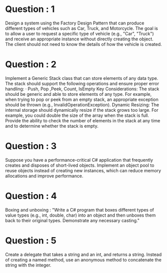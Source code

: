 Question : 1 
========================
Design a system using the Factory Design Pattern that can produce different types of vehicles such as Car, Truck, and Motorcycle. 
The goal is to allow a user to request a specific type of vehicle (e.g., "Car", "Truck") 
and receive an appropriate instance without directly creating the object. The client should not need to know the details of how the vehicle is created.


Question : 2 
========================

Implement a Generic Stack class that can store elements of any data type. The stack should support the following operations and ensure proper error handling:
·       Push, Pop ,Peek, Count, IsEmpty
Key Considerations:
The stack should be generic and able to store elements of any type.
For example, when trying to pop or peek from an empty stack, an appropriate exception should be thrown (e.g., InvalidOperationException).
Dynamic Resizing: The internal storage should dynamically resize if the stack grows too large. For example, you could double the size of the array when the stack is full.
Provide the ability to check the number of elements in the stack at any time and to determine whether the stack is empty.


Question : 3 
========================
Suppose you have a performance-critical C# application that frequently creates and disposes of short-lived objects. 
Implement an object pool to reuse objects instead of creating new instances, which can reduce memory allocations and improve performance.


Question : 4 
========================
Boxing and unboxing :
"Write a C# program that boxes different types of value types (e.g., int, double, char) into an object and then unboxes them back to their original types. Demonstrate any necessary casting."

Question : 5
========================
Create a delegate that takes a string and an int, and returns a string. Instead of creating a named method, use an anonymous method to concatenate the string with the integer.
